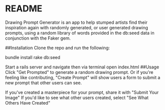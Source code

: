 # README

Drawing Prompt Generator is an app to help stumped artists find their inspiration again with randomly generated, or user generated drawing prompts, using a random library of words provided in the db:seed data in conjunction with the Faker gem.

##Installation
Clone the repo and run the following:

bundle install
rake db:seed

Start a rails server and navigate then via terminal open index.html
##Usage
Click "Get Prompted" to generate a random drawing prompt. Or if you're feeling like contributing, "Create Prompt" will show users a form to submit a new prompt that other users can see.

If you've created a masterpiece for your prompt, share it with "Submit Your Image"
If you'd like to see what other users created, select "See What Others Have Created"
